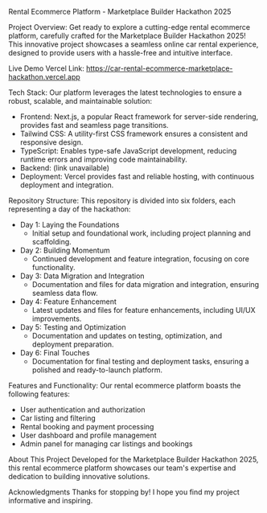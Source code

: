 Rental Ecommerce Platform - Marketplace Builder Hackathon 2025

Project Overview:
Get ready to explore a cutting-edge rental ecommerce platform, carefully crafted for the Marketplace Builder Hackathon 2025! This innovative project showcases a seamless online car rental experience, designed to provide users with a hassle-free and intuitive interface.

Live Demo Vercel Link:
https://car-rental-ecommerce-marketplace-hackathon.vercel.app 

Tech Stack:
Our platform leverages the latest technologies to ensure a robust, scalable, and maintainable solution:

- Frontend: Next.js, a popular React framework for server-side rendering, provides fast and seamless page transitions.
- Tailwind CSS: A utility-first CSS framework ensures a consistent and responsive design.
- TypeScript: Enables type-safe JavaScript development, reducing runtime errors and improving code maintainability.
- Backend: (link unavailable)
- Deployment: Vercel provides fast and reliable hosting, with continuous deployment and integration.

Repository Structure:
This repository is divided into six folders, each representing a day of the hackathon:

- Day 1: Laying the Foundations
    - Initial setup and foundational work, including project planning and scaffolding.
- Day 2: Building Momentum
    - Continued development and feature integration, focusing on core functionality.
- Day 3: Data Migration and Integration
    - Documentation and files for data migration and integration, ensuring seamless data flow.
- Day 4: Feature Enhancement
    - Latest updates and files for feature enhancements, including UI/UX improvements.
- Day 5: Testing and Optimization
    - Documentation and updates on testing, optimization, and deployment preparation.
- Day 6: Final Touches
    - Documentation for final testing and deployment tasks, ensuring a polished and ready-to-launch platform.

Features and Functionality:
Our rental ecommerce platform boasts the following features:

- User authentication and authorization
- Car listing and filtering
- Rental booking and payment processing
- User dashboard and profile management
- Admin panel for managing car listings and bookings

About This Project
Developed for the Marketplace Builder Hackathon 2025, this rental ecommerce platform showcases our team's expertise and dedication to building innovative solutions.

Acknowledgments
Thanks for stopping by! I hope you find my project informative and inspiring.
